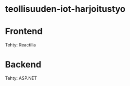 # teollisuuden-iot-harjoitustyo
<h1>Frontend</h1> 
<p>Tehty: Reactilla </p>

<h1>Backend</h1> 
<p>Tehty: ASP.NET</h1> </p>


